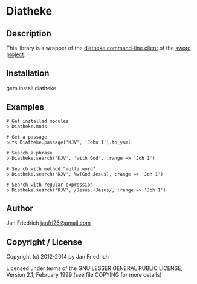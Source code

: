 # Diatheke

## Description

This library is a wrapper of the
[diatheke command-line client](http://www.crosswire.org/wiki/Frontends:Diatheke) of the
[sword project](http://www.crosswire.org/sword/index.jsp).

## Installation

  gem install diatheke

## Examples

    # Get installed modules
    p Diatheke.mods

    # Get a passage
    puts Diatheke.passage('KJV', 'John 1').to_yaml

    # Search a phrase
    p Diatheke.search('KJV', 'with God', :range => 'Joh 1')

    # Search with method "multi word"
    p Diatheke.search('KJV', %w(God Jesus), :range => 'Joh 1')

    # Search with regular expression
    p Diatheke.search('KJV', /Jesus.+Jesus/, :range => 'Joh 1')

## Author

Jan Friedrich <janfri26@gmail.com>

## Copyright / License

Copyright (c) 2012-2014 by Jan Friedrich

Licensed under terms of the GNU LESSER GENERAL PUBLIC LICENSE, Version 2.1,
February 1999 (see file COPYING for more details)
